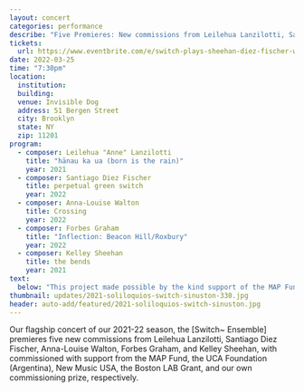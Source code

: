 ```yaml
---
layout: concert
categories: performance
describe: "Five Premieres: New commissions from Leilehua Lanzilotti, Santiago Diez Fischer, Anna-Louise Walton, Forbes Graham, and Kelley Sheehan"
tickets:
  url: https://www.eventbrite.com/e/switch-plays-sheehan-diez-fischer-walton-graham-lanzilotti-tickets-294971536807
date: 2022-03-25
time: "7:30pm"
location:
  institution:
  building:
  venue: Invisible Dog
  address: 51 Bergen Street
  city: Brooklyn
  state: NY
  zip: 11201
program:
  - composer: Leilehua "Anne" Lanzilotti
    title: "hānau ka ua (born is the rain)"
    year: 2021
  - composer: Santiago Diez Fischer
    title: perpetual green switch
    year: 2022
  - composer: Anna-Louise Walton
    title: Crossing
    year: 2022
  - composer: Forbes Graham
    title: "Inflection: Beacon Hill/Roxbury"
    year: 2022
  - composer: Kelley Sheehan
    title: the bends
    year: 2021
text:
  below: "This project made possible by the kind support of the MAP Fund, the UCA Foundation (Argentina), New Music USA, and a Boston LAB Grant."
thumbnail: updates/2021-soliloquios-switch-sinuston-330.jpg
header: auto-add/featured/2021-soliloquios-switch-sinuston.jpg
---
```


Our flagship concert of our 2021-22 season, the [Switch~ Ensemble] premieres five new commissions from Leilehua Lanzilotti, Santiago Diez Fischer, Anna-Louise Walton, Forbes Graham, and Kelley Sheehan, with commissioned with support from the MAP Fund, the UCA Foundation (Argentina), New Music USA, the Boston LAB Grant, and our own commissioning prize, respectively.
